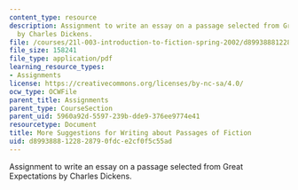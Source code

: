 ```yaml
---
content_type: resource
description: Assignment to write an essay on a passage selected from Great Expectations
  by Charles Dickens.
file: /courses/21l-003-introduction-to-fiction-spring-2002/d8993888122828790fdce2cf0f5c55ad_great_expectation.pdf
file_size: 158241
file_type: application/pdf
learning_resource_types:
- Assignments
license: https://creativecommons.org/licenses/by-nc-sa/4.0/
ocw_type: OCWFile
parent_title: Assignments
parent_type: CourseSection
parent_uid: 5960a92d-5597-239b-dde9-376ee9774e41
resourcetype: Document
title: More Suggestions for Writing about Passages of Fiction
uid: d8993888-1228-2879-0fdc-e2cf0f5c55ad
---
```

Assignment to write an essay on a passage selected from Great Expectations by Charles Dickens.